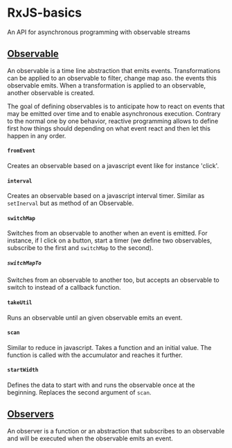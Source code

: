 # RxJS-basics
An API for asynchronous programming with observable streams

## [Observable](http://reactivex.io/documentation/observable.html)
An observable is a time line abstraction that emits events.
Transformations can be applied to an observable to filter, change map aso. the events this observable emits.
When a transformation is applied to an observable, another observable is created.

The goal of defining observables is to anticipate how to react on events that may be emitted over time and to enable asynchronous execution.
Contrary to the normal one by one behavior, reactive programming allows to define first how things should depending on what event react and then let this happen in any order.

#### `fromEvent`
Creates an observable based on a javascript event like for instance 'click'.

#### `interval`
Creates an observable based on a javascript interval timer. Similar as `setInerval` but as method of an Observable.

#### `switchMap`
Switches from an observable to another when an event is emitted. For instance, if I click on a button, start a timer (we define two observables, subscribe to the first and `switchMap` to the second).

##### `switchMapTo`
Switches from an observable to another too, but accepts an observable to switch to instead of a callback function.

#### `takeUtil`
Runs an observable until an given observable emits an event.

#### `scan`
Similar to reduce in javascript. Takes a function and an initial value. The function is called with the accumulator and reaches it further.

#### `startWidth`
Defines the data to start with and runs the observable once at the beginning. Replaces the second argument of `scan`.

## [Observers](http://www.introtorx.com/Content/v1.0.10621.0/02_KeyTypes.html#IObserver)
An observer is a function or an abstraction that subscribes to an observable and will be executed when the observable emits an event.
